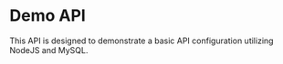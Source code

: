 # Demo API

This API is designed to demonstrate a basic API configuration utilizing NodeJS and MySQL. 

